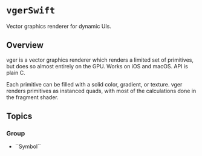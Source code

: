 # ``vgerSwift``

Vector graphics renderer for dynamic UIs.

## Overview

vger is a vector graphics renderer which renders a limited set of primitives, but does so almost entirely on the GPU. Works on iOS and macOS. API is plain C.

Each primitive can be filled with a solid color, gradient, or texture. vger renders primitives as instanced quads, with most of the calculations done in the fragment shader.

## Topics

### <!--@START_MENU_TOKEN@-->Group<!--@END_MENU_TOKEN@-->

- <!--@START_MENU_TOKEN@-->``Symbol``<!--@END_MENU_TOKEN@-->
